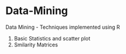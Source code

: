 # Data-Mining
Data Mining - Techniques implemented using R

1. Basic Statistics and scatter plot
2. Smilarity Matrices
